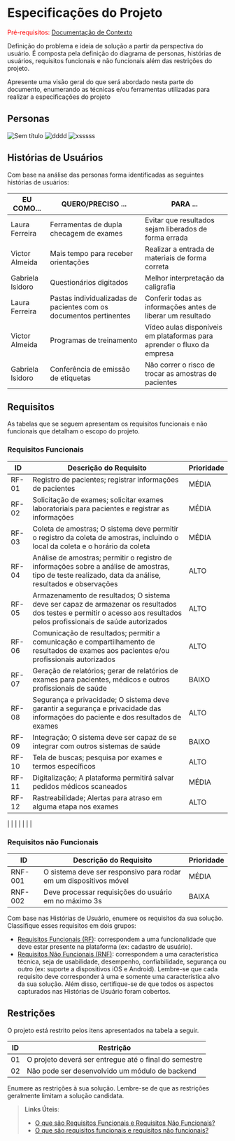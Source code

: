 # Especificações do Projeto

<span style="color:red">Pré-requisitos: <a href="1-Documentação de Contexto.md"> Documentação de Contexto</a></span>

Definição do problema e ideia de solução a partir da perspectiva do usuário. É composta pela definição do  diagrama de personas, histórias de usuários, requisitos funcionais e não funcionais além das restrições do projeto.

Apresente uma visão geral do que será abordado nesta parte do documento, enumerando as técnicas e/ou ferramentas utilizadas para realizar a especificações do projeto

## Personas

![Sem título](https://user-images.githubusercontent.com/128416021/229384565-f69510b7-2377-4b8b-a0c1-679cbe3ae736.png)
![dddd](https://user-images.githubusercontent.com/128416021/229384669-1b05d47f-0530-4837-8f96-f0f25c13bf22.png)
![xsssss](https://user-images.githubusercontent.com/128416021/229384672-ebdfbc63-2e9c-4d10-ab86-15dfe5bfa051.png)


## Histórias de Usuários



Com base na análise das personas forma identificadas as seguintes histórias de usuários:

|EU COMO...                  | QUERO/PRECISO ...                       |PARA ...                                                                             |
|----------------------------|-----------------------------------------|-------------------------------------------------------------------------------------|
|Laura Ferreira              |Ferramentas de dupla checagem de exames                           |Evitar que resultados sejam liberados de forma errada       |
|Victor Almeida              |Mais tempo para receber orientações                               |Realizar a entrada de materiais de forma correta            |
|Gabriela Isidoro            |Questionários digitados                                           |	Melhor interpretação da caligrafia                         |
|Laura Ferreira     	        |Pastas individualizadas de pacientes com os documentos pertinentes|	Conferir todas as informações antes de liberar um resultado|
|Victor Almeida              |Programas de treinamento       	                      |Vídeo aulas disponíveis em plataformas para aprender o fluxo da empresa |
|Gabriela Isidoro            |	Conferência de emissão de etiquetas                              |	Não correr o risco de trocar as amostras de pacientes      |


## Requisitos

As tabelas que se seguem apresentam os requisitos funcionais e não funcionais que detalham o escopo do projeto.

### Requisitos Funcionais

|ID    | Descrição do Requisito  | Prioridade |
|------|-----------------------------------------|----|
|RF-01| Registro de pacientes; registrar informações de pacientes | MÉDIA | 
|RF-02| Solicitação de exames; solicitar exames laboratoriais para pacientes e registrar as informações   | MÉDIA |
|RF-03| Coleta de amostras; O sistema deve permitir o registro da coleta de amostras, incluindo o local da coleta e o horário da coleta | MÉDIA |
|RF-04|	Análise de amostras; permitir o registro de informações sobre a análise de amostras, tipo de teste realizado, data da análise, resultados e observações| ALTO |
|RF-05|	Armazenamento de resultados; O sistema deve ser capaz de armazenar os resultados dos testes e permitir o acesso aos resultados pelos profissionais de saúde autorizados| ALTO |
|RF-06|Comunicação de resultados; permitir a comunicação e compartilhamento de resultados de exames aos pacientes e/ou profissionais autorizados| ALTO |
|RF-07|Geração de relatórios; gerar de relatórios de exames para pacientes, médicos e outros profissionais de saúde| BAIXO |
|RF-08|Segurança e privacidade; O sistema deve garantir a segurança e privacidade das informações do paciente e dos resultados de exames| ALTO |
|RF-09|Integração; O sistema deve ser capaz de se integrar com outros sistemas de saúde| BAIXO |
|RF-10|Tela de buscas; pesquisa por exames e termos específicos| ALTO |
|RF-11|Digitalização; A plataforma permitirá salvar pedidos médicos scaneados|MÉDIA |
|RF-12|Rastreabilidade; Alertas para atraso em alguma etapa nos exames| ALTO |

|
|
|
|
|
|
|






### Requisitos não Funcionais

|ID     | Descrição do Requisito  |Prioridade |
|-------|-------------------------|----|
|RNF-001| O sistema deve ser responsivo para rodar em um dispositivos móvel | MÉDIA | 
|RNF-002| Deve processar requisições do usuário em no máximo 3s |  BAIXA | 

Com base nas Histórias de Usuário, enumere os requisitos da sua solução. Classifique esses requisitos em dois grupos:

- [Requisitos Funcionais
 (RF)](https://pt.wikipedia.org/wiki/Requisito_funcional):
 correspondem a uma funcionalidade que deve estar presente na
  plataforma (ex: cadastro de usuário).
- [Requisitos Não Funcionais
  (RNF)](https://pt.wikipedia.org/wiki/Requisito_n%C3%A3o_funcional):
  correspondem a uma característica técnica, seja de usabilidade,
  desempenho, confiabilidade, segurança ou outro (ex: suporte a
  dispositivos iOS e Android).
Lembre-se que cada requisito deve corresponder à uma e somente uma
característica alvo da sua solução. Além disso, certifique-se de que
todos os aspectos capturados nas Histórias de Usuário foram cobertos.

## Restrições

O projeto está restrito pelos itens apresentados na tabela a seguir.

|ID| Restrição                                             |
|--|-------------------------------------------------------|
|01| O projeto deverá ser entregue até o final do semestre |
|02| Não pode ser desenvolvido um módulo de backend        |


Enumere as restrições à sua solução. Lembre-se de que as restrições geralmente limitam a solução candidata.

> **Links Úteis**:
> - [O que são Requisitos Funcionais e Requisitos Não Funcionais?](https://codificar.com.br/requisitos-funcionais-nao-funcionais/)
> - [O que são requisitos funcionais e requisitos não funcionais?](https://analisederequisitos.com.br/requisitos-funcionais-e-requisitos-nao-funcionais-o-que-sao/)
